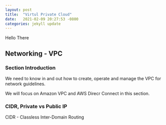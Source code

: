 ```yaml
---
layout: post
title:  "Virtul Private Cloud"
date:   2021-02-09 20:27:53 -0800
categories: jekyll update
---
```


Hello There

## Networking - VPC 

### Section Introduction

We need to know in and out how to create, operate and manage the VPC for network guidelines.

We will focus on Amazon VPC and AWS Direcr Connect in this section.

### CIDR, Private vs Public IP

CIDR - Classless Inter-Domain Routing